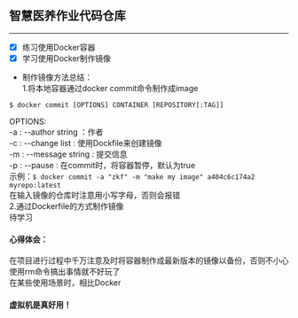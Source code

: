 ## 智慧医养作业代码仓库
---
- [x] 练习使用Docker容器
- [x] 学习使用Docker制作镜像
- 制作镜像方法总结：<br>
1.将本地容器通过docker commit命令制作成image
```
$ docker commit [OPTIONS] CONTAINER [REPOSITORY[:TAG]]
```
OPTIONS:<br>
 -a : --author string ：作者<br>
 -c : --change list : 使用Dockfile来创建镜像<br>
 -m : --message string : 提交信息<br>
 -p : --pause : 在commit时，将容器暂停，默认为true<br>
示例：`$ docker commit -a "zkf" -m "make my image" a404c6c174a2 myrepo:latest`<br>
在输入镜像的仓库时注意用小写字母，否则会报错<br>
2.通过Dockerfile的方式制作镜像<br>
待学习
#### 心得体会：
在项目进行过程中千万注意及时将容器制作成最新版本的镜像以备份，否则不小心使用rm命令搞出事情就不好玩了<br>
在某些使用场景时，相比Docker<br>
#### 虚拟机是真好用！